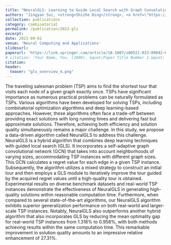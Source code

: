 ```yaml
---
title: "NeuralGLS: Learning to Guide Local Search with Graph Convolutional Network for the Traveling Salesman Problem"
authors: "Jingyan Sui, <strong>Shizhe Ding</strong>, <a href=\"https://lawrencexia2008.github.io/\">Boyang Xia</a>, Ruizhi Liu and <a href=\"https://people.ucas.edu.cn/~dbu?language=en/\">Dongbo Bu</a>"
collection: publications
category: combinatorial
permalink: /publication/2023-gls
excerpt: 
date: 2021-09-01
venue: 'Neural Computing and Applications'
slidesurl: 
paperurl: 'https://link.springer.com/article/10.1007/s00521-023-09042-6'
# citation: 'Your Name, You. (2009). &quot;Paper Title Number 1.&quot; <i>Journal 1</i>. 1(1).'
citation:
header:
  teaser: "gls_overview_4.png"
---
```


The traveling salesman problem (TSP) aims to find the shortest tour that visits each node of a given graph exactly once. TSPs have significant importance as numerous practical problems can be naturally formulated as TSPs. Various algorithms have been developed for solving TSPs, including combinatorial optimization algorithms and deep learning-based approaches. However, these algorithms often face a trade-off between providing exact solutions with long running times and delivering fast but approximate solutions. Therefore, achieving both efficiency and solution quality simultaneously remains a major challenge. In this study, we propose a data-driven algorithm called NeuralGLS to address this challenge. NeuralGLS is a hybrid algorithm that combines deep learning techniques with guided local search (GLS). It incorporates a self-adaptive graph convolutional network (GCN) that takes into account neighborhoods of varying sizes, accommodating TSP instances with different graph sizes. This GCN calculates a regret value for each edge in a given TSP instance. Subsequently, the algorithm utilizes a mixed strategy to construct an initial tour and then employs a GLS module to iteratively improve the tour guided by the acquired regret values until a high-quality tour is obtained. Experimental results on diverse benchmark datasets and real-world TSP instances demonstrate the effectiveness of NeuralGLS in generating high-quality solutions within reasonable computation time. Furthermore, when compared to several state-of-the-art algorithms, our NeuralGLS algorithm exhibits superior generalization performance on both real-world and larger-scale TSP instances. Notably, NeuralGLS also outperforms another hybrid algorithm that also incorporates GLS by reducing the mean optimality gap for real-world TSP instances from 1.318% to 0.958%, with both methods achieving results within the same computation time. This remarkable improvement in solution quality amounts to an impressive relative enhancement of 27.31%.